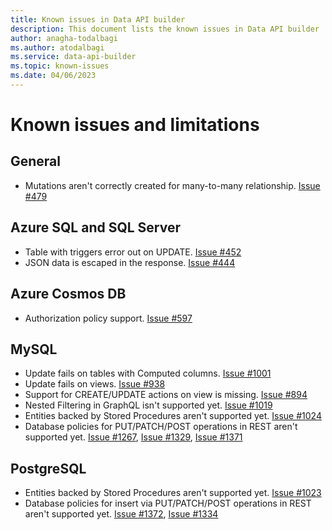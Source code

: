```yaml
---
title: Known issues in Data API builder
description: This document lists the known issues in Data API builder
author: anagha-todalbagi
ms.author: atodalbagi
ms.service: data-api-builder
ms.topic: known-issues
ms.date: 04/06/2023
---
```


# Known issues and limitations

## General

- Mutations aren't correctly created for many-to-many relationship. [Issue #479](https://github.com/Azure/data-api-builder/issues/479)

## Azure SQL and SQL Server

- Table with triggers error out on UPDATE. [Issue #452](https://github.com/Azure/data-api-builder/issues/452)
- JSON data is escaped in the response. [Issue #444](https://github.com/Azure/data-api-builder/issues/444)

## Azure Cosmos DB

- Authorization policy support. [Issue #597](https://github.com/Azure/data-api-builder/issues/597)

## MySQL

- Update fails on tables with Computed columns. [Issue #1001](https://github.com/Azure/data-api-builder/issues/1001)
- Update fails on views. [Issue #938](https://github.com/Azure/data-api-builder/issues/938)
- Support for CREATE/UPDATE actions on view is missing. [Issue #894](https://github.com/Azure/data-api-builder/issues/894)
- Nested Filtering in GraphQL isn't supported yet. [Issue #1019](https://github.com/Azure/data-api-builder/issues/1019)
- Entities backed by Stored Procedures aren't supported yet. [Issue #1024](https://github.com/Azure/data-api-builder/issues/1024)
- Database policies for PUT/PATCH/POST operations in REST aren't supported yet. [Issue #1267](https://github.com/Azure/data-api-builder/issues/1267), [Issue #1329](https://github.com/Azure/data-api-builder/issues/1329), [Issue #1371](https://github.com/Azure/data-api-builder/issues/1371)

## PostgreSQL

- Entities backed by Stored Procedures aren't supported yet. [Issue #1023](https://github.com/Azure/data-api-builder/issues/1023)
- Database policies for insert via PUT/PATCH/POST operations in REST aren't supported yet. [Issue #1372](https://github.com/Azure/data-api-builder/issues/1372), [Issue #1334](https://github.com/Azure/data-api-builder/issues/1334)
